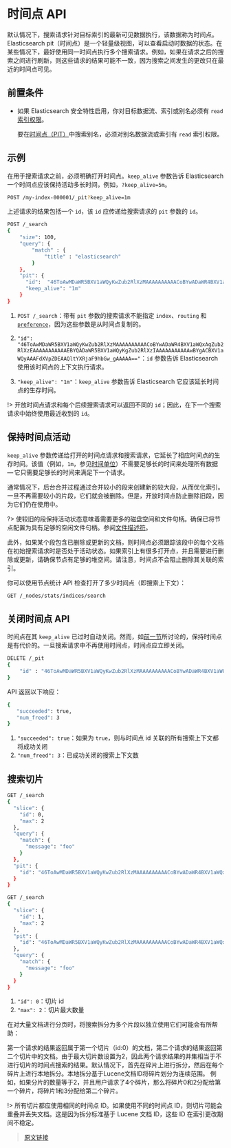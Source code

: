 # 时间点 API

默认情况下，搜索请求针对目标索引的最新可见数据执行，该数据称为时间点。Elasticsearch pit（时间点）是一个轻量级视图，可以查看启动时数据的状态。在某些情况下，最好使用同一时间点执行多个搜索请求。例如，如果在请求之后的搜索之间进行刷新，则这些请求的结果可能不一致，因为搜索之间发生的更改只在最近的时间点可见。

## 前置条件

- 如果 Elasticsearch 安全特性启用，你对目标数据流、索引或别名必须有 `read` [索引权限](/secure_the_elastic_statck/user_authorization/security_privileges?id=索引权限)。

  要在[时间点（PIT）](/rest_apis/search_apis/point_in_time)中搜索别名，必须对别名数据流或索引有 `read` 索引权限。

## 示例

在用于搜索请求之前，必须明确打开时间点。`keep_alive` 参数告诉 Elasticsearch 一个时间点应该保持活动多长时间，例如，`?keep_alive=5m`。

```bash
POST /my-index-000001/_pit?keep_alive=1m
```

上述请求的结果包括一个 `id`，该 `id` 应传递给搜索请求的 `pit` 参数的 `id`。

```bash
POST /_search 
{
    "size": 100,
    "query": {
        "match" : {
            "title" : "elasticsearch"
        }
    },
    "pit": {
      "id":  "46ToAwMDaWR5BXV1aWQyKwZub2RlXzMAAAAAAAAAACoBYwADaWR4BXV1aWQxAgZub2RlXzEAAAAAAAAAAAEBYQADaWR5BXV1aWQyKgZub2RlXzIAAAAAAAAAAAwBYgACBXV1aWQyAAAFdXVpZDEAAQltYXRjaF9hbGw_gAAAAA==",
      "keep_alive": "1m"  
    }
}
```

1. `POST /_search`：带有 `pit` 参数的搜索请求不能指定 `index`、`routing` 和 [`preference`](https://www.elastic.co/guide/en/elasticsearch/reference/8.0/search-request-body.html#request-body-search-preference)，因为这些参数是从时间点复制的。

2. `"id":  "46ToAwMDaWR5BXV1aWQyKwZub2RlXzMAAAAAAAAAACoBYwADaWR4BXV1aWQxAgZub2RlXzEAAAAAAAAAAAEBYQADaWR5BXV1aWQyKgZub2RlXzIAAAAAAAAAAAwBYgACBXV1aWQyAAAFdXVpZDEAAQltYXRjaF9hbGw_gAAAAA=="`：`id` 参数告诉 Elasticsearch 使用该时间点的上下文执行请求。

3. `"keep_alive": "1m"`：`keep_alive` 参数告诉 Elasticsearch 它应该延长时间点的生存时间。

!> 开放时间点请求和每个后续搜索请求可以返回不同的 `id`；因此，在下一个搜索请求中始终使用最近收到的 `id`。

## 保持时间点活动

`keep_alive` 参数传递给打开的时间点请求和搜索请求，它延长了相应时间点的生存时间。该值（例如，`1m`，参见[时间单位](/rest_apis/api_convention/common_options?id=时间单位)）不需要足够长的时间来处理所有数据 — 它只需要足够长的时间来满足下一个请求。

通常情况下，后台合并过程通过合并较小的段来创建新的较大段，从而优化索引。一旦不再需要较小的片段，它们就会被删除。但是，开放时间点防止删除旧段，因为它们仍在使用中。

?> 使较旧的段保持活动状态意味着需要更多的磁盘空间和文件句柄。确保已将节点配置为具有足够的空闲文件句柄。参阅[文件描述符](/setup/important_system_configuration/file_descriptors)。

此外，如果某个段包含已删除或更新的文档，则时间点必须跟踪该段中的每个文档在初始搜索请求时是否处于活动状态。如果索引上有很多打开点，并且需要进行删除或更新，请确保节点有足够的堆空间。请注意，时间点不会阻止删除其关联的索引。

你可以使用节点统计 API 检查打开了多少时间点（即搜索上下文）：

```bash
GET /_nodes/stats/indices/search
```

## 关闭时间点 API

时间点在其 `keep_alive` 已过时自动关闭。然而，如[前一节](/rest_apis/search_apis/point_in_time?id=保持时间点活动)所讨论的，保持时间点是有代价的。一旦搜索请求中不再使用时间点，时间点应立即关闭。

```bash
DELETE /_pit
{
    "id" : "46ToAwMDaWR5BXV1aWQyKwZub2RlXzMAAAAAAAAAACoBYwADaWR4BXV1aWQxAgZub2RlXzEAAAAAAAAAAAEBYQADaWR5BXV1aWQyKgZub2RlXzIAAAAAAAAAAAwBYgACBXV1aWQyAAAFdXVpZDEAAQltYXRjaF9hbGw_gAAAAA=="
}
```

API 返回以下响应：

```bash
{
   "succeeded": true,
   "num_freed": 3
}
```

1. `"succeeded": true`：如果为 `true`，则与时间点 id 关联的所有搜索上下文都将成功关闭
2. `"num_freed": 3`：已成功关闭的搜索上下文数

## 搜索切片

```bash
GET /_search
{
  "slice": {
    "id": 0,
    "max": 2
  },
  "query": {
    "match": {
      "message": "foo"
    }
  },
  "pit": {
    "id": "46ToAwMDaWR5BXV1aWQyKwZub2RlXzMAAAAAAAAAACoBYwADaWR4BXV1aWQxAgZub2RlXzEAAAAAAAAAAAEBYQADaWR5BXV1aWQyKgZub2RlXzIAAAAAAAAAAAwBYgACBXV1aWQyAAAFdXVpZDEAAQltYXRjaF9hbGw_gAAAAA=="
  }
}

GET /_search
{
  "slice": {
    "id": 1,
    "max": 2
  },
  "pit": {
    "id": "46ToAwMDaWR5BXV1aWQyKwZub2RlXzMAAAAAAAAAACoBYwADaWR4BXV1aWQxAgZub2RlXzEAAAAAAAAAAAEBYQADaWR5BXV1aWQyKgZub2RlXzIAAAAAAAAAAAwBYgACBXV1aWQyAAAFdXVpZDEAAQltYXRjaF9hbGw_gAAAAA=="
  },
  "query": {
    "match": {
      "message": "foo"
    }
  }
}
```

1. `"id": 0`：切片 id
2. `"max": 2`：切片最大数量

在对大量文档进行分页时，将搜索拆分为多个片段以独立使用它们可能会有所帮助：

第一个请求的结果返回属于第一个切片（id:0）的文档，第二个请求的结果返回第二个切片中的文档。由于最大切片数设置为2，因此两个请求结果的并集相当于不进行切片的时间点搜索的结果。默认情况下，首先在碎片上进行拆分，然后在每个碎片上进行本地拆分。本地拆分基于Lucene文档ID将碎片划分为连续范围。
例如，如果分片的数量等于2，并且用户请求了4个碎片，那么将碎片0和2分配给第一个碎片，将碎片1和3分配给第二个碎片。

!> 所有切片都应使用相同的时间点 ID。如果使用不同的时间点 ID，则切片可能会重叠并丢失文档。这是因为拆分标准基于 Lucene 文档 ID，这些 ID 在索引更改期间不稳定。

> [原文链接](https://www.elastic.co/guide/en/elasticsearch/reference/current/point-in-time-api.html)